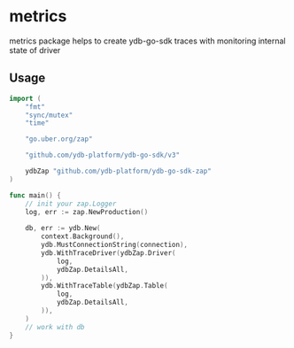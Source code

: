 # metrics

metrics package helps to create ydb-go-sdk traces with monitoring internal state of driver

## Usage
```go
import (
    "fmt"
    "sync/mutex"
    "time"

    "go.uber.org/zap"

    "github.com/ydb-platform/ydb-go-sdk/v3"

    ydbZap "github.com/ydb-platform/ydb-go-sdk-zap"
)

func main() {
	// init your zap.Logger
	log, err := zap.NewProduction()
	
    db, err := ydb.New(
        context.Background(),
		ydb.MustConnectionString(connection),
		ydb.WithTraceDriver(ydbZap.Driver(
			log,
			ydbZap.DetailsAll,
		)),
		ydb.WithTraceTable(ydbZap.Table(
			log,
			ydbZap.DetailsAll,
		)),
	)
    // work with db
}
```
